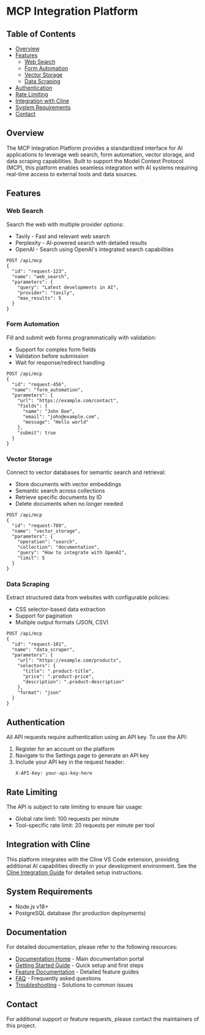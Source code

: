 # MCP Integration Platform

## Table of Contents
- [Overview](#overview)
- [Features](#features)
  - [Web Search](#web-search)
  - [Form Automation](#form-automation)
  - [Vector Storage](#vector-storage)
  - [Data Scraping](#data-scraping)
- [Authentication](#authentication)
- [Rate Limiting](#rate-limiting)
- [Integration with Cline](#integration-with-cline)
- [System Requirements](#system-requirements)
- [Contact](#contact)

## Overview
The MCP Integration Platform provides a standardized interface for AI applications to leverage web search, form automation, vector storage, and data scraping capabilities. Built to support the Model Context Protocol (MCP), this platform enables seamless integration with AI systems requiring real-time access to external tools and data sources.

## Features

### Web Search
Search the web with multiple provider options:
- Tavily - Fast and relevant web search
- Perplexity - AI-powered search with detailed results
- OpenAI - Search using OpenAI's integrated search capabilities

```
POST /api/mcp
{
  "id": "request-123",
  "name": "web_search",
  "parameters": {
    "query": "Latest developments in AI",
    "provider": "tavily",
    "max_results": 5
  }
}
```

### Form Automation
Fill and submit web forms programmatically with validation:
- Support for complex form fields
- Validation before submission
- Wait for response/redirect handling

```
POST /api/mcp
{
  "id": "request-456",
  "name": "form_automation",
  "parameters": {
    "url": "https://example.com/contact",
    "fields": {
      "name": "John Doe",
      "email": "john@example.com",
      "message": "Hello world"
    },
    "submit": true
  }
}
```

### Vector Storage
Connect to vector databases for semantic search and retrieval:
- Store documents with vector embeddings
- Semantic search across collections
- Retrieve specific documents by ID
- Delete documents when no longer needed

```
POST /api/mcp
{
  "id": "request-789",
  "name": "vector_storage",
  "parameters": {
    "operation": "search",
    "collection": "documentation",
    "query": "How to integrate with OpenAI",
    "limit": 5
  }
}
```

### Data Scraping
Extract structured data from websites with configurable policies:
- CSS selector-based data extraction
- Support for pagination
- Multiple output formats (JSON, CSV)

```
POST /api/mcp
{
  "id": "request-101",
  "name": "data_scraper",
  "parameters": {
    "url": "https://example.com/products",
    "selectors": {
      "title": ".product-title",
      "price": ".product-price",
      "description": ".product-description"
    },
    "format": "json"
  }
}
```

## Authentication

All API requests require authentication using an API key. To use the API:

1. Register for an account on the platform
2. Navigate to the Settings page to generate an API key
3. Include your API key in the request header:
   ```
   X-API-Key: your-api-key-here
   ```

## Rate Limiting

The API is subject to rate limiting to ensure fair usage:
- Global rate limit: 100 requests per minute
- Tool-specific rate limit: 20 requests per minute per tool

## Integration with Cline

This platform integrates with the Cline VS Code extension, providing additional AI capabilities directly in your development environment. See the [Cline Integration Guide](/cline-integration) for detailed setup instructions.

## System Requirements

- Node.js v18+
- PostgreSQL database (for production deployments)

## Documentation

For detailed documentation, please refer to the following resources:

- [Documentation Home](docs/index.md) - Main documentation portal
- [Getting Started Guide](docs/getting-started.md) - Quick setup and first steps
- [Feature Documentation](docs/features/index.md) - Detailed feature guides
- [FAQ](docs/faq.md) - Frequently asked questions
- [Troubleshooting](docs/troubleshooting.md) - Solutions to common issues

## Contact

For additional support or feature requests, please contact the maintainers of this project.